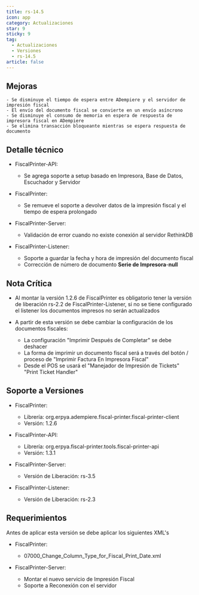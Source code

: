 ```yaml
---
title: rs-14.5
icon: app
category: Actualizaciones
star: 9
sticky: 9
tag:
  - Actualizaciones
  - Versiones
  - rs-14.5
article: false
---
```



## Mejoras

    - Se disminuye el tiempo de espera entre ADempiere y el servidor de impresión fiscal
    - El envío del documento fiscal se convierte en un envío asíncrono
    - Se disminuye el consumo de memoria en espera de respuesta de impresora fiscal en ADempiere
    - Se elimina transacción bloqueante mientras se espera respuesta de documento

## Detalle técnico

- FiscalPrinter-API:

  - Se agrega soporte a setup basado en Impresora, Base de Datos, Escuchador y Servidor

- FiscalPrinter:

  - Se remueve el soporte a devolver datos de la impresión fiscal y el tiempo de espera prolongado

- FiscalPrinter-Server:

  - Validación de error cuando no existe conexión al servidor RethinkDB

- FiscalPrinter-Listener:

  - Soporte a guardar la fecha y hora de impresión del documento fiscal
  - Corrección de número de documento __Serie de Impresora__-__null__

## Nota Crítica

- Al montar la versión 1.2.6 de FiscalPrinter es obligatorio tener la versión de liberación rs-2.2 de FiscalPrinter-Listener, si no se tiene configurado el listener los documentos impresos no serán actualizados
- A partir de esta versión se debe cambiar la configuración de los documentos fiscales:

  - La configuración "Imprimir Después de Completar" se debe deshacer
  - La forma de imprimir un documento fiscal será a través del botón / proceso de "Imprimir Factura En Impresora Fiscal"
  - Desde el POS se usará el "Manejador de Impresión de Tickets" "Print Ticket Handler"

## Soporte a Versiones

- FiscalPrinter:

  - Librería: org.erpya.adempiere.fiscal-printer.fiscal-printer-client
  - Versión: 1.2.6

- FiscalPrinter-API:

  - Librería: org.erpya.fiscal-printer.tools.fiscal-printer-api
  - Versión: 1.3.1

- FiscalPrinter-Server:

  - Versión de Liberación: rs-3.5

- FiscalPrinter-Listener:

  - Versión de Liberación: rs-2.3

## Requerimientos

Antes de aplicar esta versión se debe aplicar los siguientes XML's

- FiscalPrinter:

  - 07000_Change_Column_Type_for_Fiscal_Print_Date.xml

- FiscalPrinter-Server:

  - Montar el nuevo servicio de Impresión Fiscal
  - Soporte a Reconexión con el servidor
